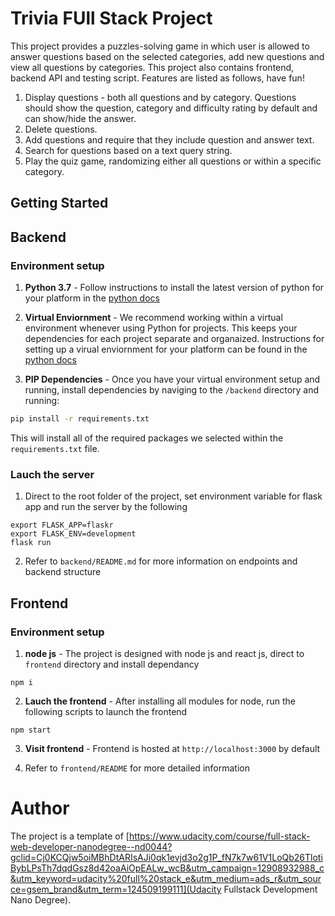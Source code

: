 # Trivia FUll Stack Project
This project provides a puzzles-solving game in which user is allowed to answer questions based on the selected categories, add new questions and view all questions by categories.
This project also contains frontend, backend API and testing script. Features are listed as follows, have fun!
1. Display questions - both all questions and by category. Questions should show the question, category and difficulty rating by default and can show/hide the answer.
2. Delete questions.
3. Add questions and require that they include question and answer text.
4. Search for questions based on a text query string.
5. Play the quiz game, randomizing either all questions or within a specific category.


## Getting Started

## Backend
### Environment setup

1. **Python 3.7** - Follow instructions to install the latest version of python for your platform in the [python docs](https://docs.python.org/3/using/unix.html#getting-and-installing-the-latest-version-of-python)


2. **Virtual Enviornment** - We recommend working within a virtual environment whenever using Python for projects. This keeps your dependencies for each project separate and organaized. Instructions for setting up a virual enviornment for your platform can be found in the [python docs](https://packaging.python.org/guides/installing-using-pip-and-virtual-environments/)


3. **PIP Dependencies** - Once you have your virtual environment setup and running, install dependencies by naviging to the `/backend` directory and running:
```bash
pip install -r requirements.txt
```
This will install all of the required packages we selected within the `requirements.txt` file.

### Lauch the server

1. Direct to the root folder of the project, set environment variable for flask app and run the server by the following
```
export FLASK_APP=flaskr
export FLASK_ENV=development
flask run
```

2. Refer to ```backend/README.md``` for more information on endpoints and backend structure

## Frontend
### Environment setup
1. **node js** - The project is designed with node js and react js, direct to ```frontend``` directory and install dependancy
```
npm i
```
2. **Lauch the frontend** - After installing all modules for node, run the following scripts to launch the frontend 
```
npm start
```
3. **Visit frontend** - Frontend is hosted at ```http://localhost:3000``` by default

4. Refer to ```frontend/README``` for more detailed information


# Author
The project is a template of [https://www.udacity.com/course/full-stack-web-developer-nanodegree--nd0044?gclid=Cj0KCQjw5oiMBhDtARIsAJi0qk1evjd3o2g1P_fN7k7w61V1LoQb26TlotiBybLPsTh7dqdGsz8d42oaAiOpEALw_wcB&utm_campaign=12908932988_c&utm_keyword=udacity%20full%20stack_e&utm_medium=ads_r&utm_source=gsem_brand&utm_term=124509199111](Udacity Fullstack Development Nano Degree).